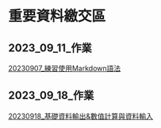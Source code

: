 # 重要資料繳交區
## 2023_09_11_作業
[20230907_練習使用Markdown語法](https://github.com/Rachelyah/20230907-)
## 2023_09_18_作業
[20230918_基礎資料輸出&數值計算與資料輸入](https://github.com/Rachelyah/20230911_homework)
